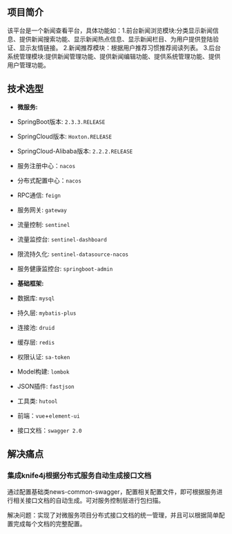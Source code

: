 ## 项目简介

该平台是一个新闻查看平台，具体功能如：1.前台新闻浏览模块:分类显示新闻信息、提供新闻搜索功能、显示新闻热点信息、显示新闻栏目、为用户提供登陆验证、显示友情链接。 2.新闻推荐模块：根据用户推荐习惯推荐阅读列表。 3.后台系统管理模块:提供新闻管理功能、提供新闻编辑功能、提供系统管理功能、提供用户管理功能。

## 技术选型

- **微服务:**

- SpringBoot版本: `2.3.3.RELEASE`
- SpringCloud版本: `Hoxton.RELEASE`
- SpringCloud-Alibaba版本: `2.2.2.RELEASE`
- 服务注册中心：`nacos`
- 分布式配置中心：`nacos`
- RPC通信: `feign`
- 服务网关: `gateway`
- 流量控制: `sentinel`
- 流量监控台: `sentinel-dashboard`
- 限流持久化: `sentinel-datasource-nacos`
- 服务健康监控台: `springboot-admin`

- **基础框架:**
- 数据库: `mysql`
- 持久层: `mybatis-plus`
- 连接池: `druid`
- 缓存层: `redis`
- 权限认证: `sa-token`
- Model构建: `lombok`
- JSON插件: `fastjson`
- 工具类: `hutool`
- 前端：`vue`+`element-ui`
- 接口文档：`swagger 2.0`

## 解决痛点

### 集成knife4j根据分布式服务自动生成接口文档

通过配置基础类news-common-swagger，配置相关配置文件，即可根据服务进行相关接口文档的自动生成。可对服务控制层进行包扫描。

解决问题：实现了对微服务项目分布式接口文档的统一管理，并且可以根据简单配置完成每个文档的完整配置。

